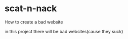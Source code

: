 # scat-n-nack
How to create a bad website

in this project there will be bad websites(cause they suck)




